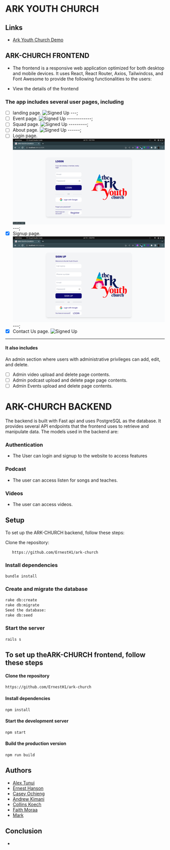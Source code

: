 # ARK YOUTH CHURCH

## Links 

- [Ark Youth Church Demo](https://ark-church-chi.vercel.app/)

## ARK-CHURCH FRONTEND

- The frontend is a responsive web application optimized for both desktop and mobile devices. It uses React, React Router, Axios, Tailwindcss, and Font Awesome to provide the following functionalities to the users:

- View the details of the frontend

### The app includes several user pages, including

- [ ] landing page.
![Signed Up](./src/assets/screenshots/)
---;
- [ ] Event page.
![Signed Up](./src/assets/screenshots/)
------------;
- [ ] Squad page.
![Signed Up](./src/assets/screenshots/)
---------;
- [ ] About page.
![Signed Up](./src/assets/screenshots/)
------;
- [ ] Login page.
![Signed Up](./src/assets/screenshots/login.png)
---;
- [x] Signup page.
![Signed Up](./src/assets/screenshots/signup.png)
---;
- [x] Contact Us page.
![Signed Up](./src/assets/screenshots/)

--------------------------------
#### It also includes

 An admin section where users with administrative privileges can add, edit, and delete.

- [ ] Admin video upload and delete page contents.
- [ ] Admin podcast upload and delete page page contents.
- [ ] Admin Events upload and delete page contents.

# ARK-CHURCH BACKEND

The backend is built with Fast api and uses PostgreSQL as the database. It provides several API endpoints that the frontend uses to retrieve and manipulate data. The models used in the backend are:

### Authentication

- The User can login and signup to the website to access features

### Podcast

- The user can access listen for songs and teaches.

### Videos

- The user can access videos.

## Setup

To set up the ARK-CHURCH backend, follow these steps:

Clone the repository:

       https://github.com/ErnestH1/ark-church

### Install dependencies

    bundle install

### Create and migrate the database

    rake db:create
    rake db:migrate
    Seed the database:
    rake db:seed

### Start the server

    rails s

## To set up theARK-CHURCH frontend, follow these steps

#### Clone the repository

    https://github.com/ErnestH1/ark-church

#### Install dependencies

    npm install

#### Start the development server

    npm start

#### Build the production version

    npm run build

## Authors

- [Alex Tunui](https://github.com/AlexTanui)
- [Ernest Hanson](https://github.com/ErnestH1)
- [Casey Ochieng](https://github.com/caseyochieng)
- [Andrew Kimani](https://github.com/Nexus-coder)
- [Collins Koech](https://github.com/collinsvictor1818)
- [Faith Moraa](https://github.com/the-datageek)
- [Mark](http://github.com/Towerofdragons)

## Conclusion

*
